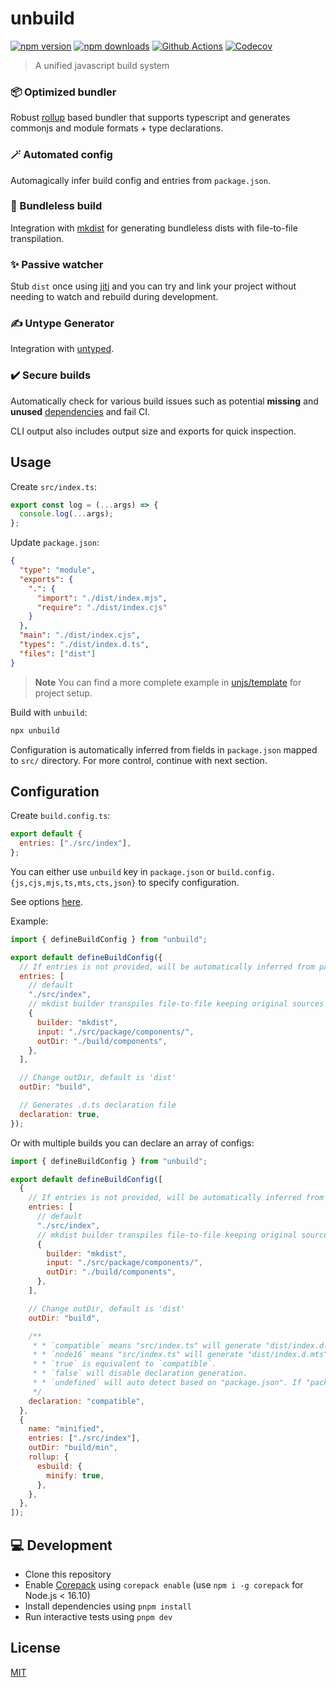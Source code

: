 # unbuild

[![npm version][npm-version-src]][npm-version-href]
[![npm downloads][npm-downloads-src]][npm-downloads-href]
[![Github Actions][github-actions-src]][github-actions-href]
[![Codecov][codecov-src]][codecov-href]

> A unified javascript build system

### 📦 Optimized bundler

Robust [rollup](https://rollupjs.org) based bundler that supports typescript and generates commonjs and module formats + type declarations.

### 🪄 Automated config

Automagically infer build config and entries from `package.json`.

### 📁 Bundleless build

Integration with [mkdist](https://github.com/unjs/mkdist) for generating bundleless dists with file-to-file transpilation.

### ✨ Passive watcher

Stub `dist` once using [jiti](https://github.com/unjs/jiti) and you can try and link your project without needing to watch and rebuild during development.

### ✍ Untype Generator

Integration with [untyped](https://github.com/unjs/untyped).

### ✔️ Secure builds

Automatically check for various build issues such as potential **missing** and **unused** [dependencies](https://docs.npmjs.com/cli/v7/configuring-npm/package-json#dependencies) and fail CI.

CLI output also includes output size and exports for quick inspection.

## Usage

Create `src/index.ts`:

```js
export const log = (...args) => {
  console.log(...args);
};
```

Update `package.json`:

```json
{
  "type": "module",
  "exports": {
    ".": {
      "import": "./dist/index.mjs",
      "require": "./dist/index.cjs"
    }
  },
  "main": "./dist/index.cjs",
  "types": "./dist/index.d.ts",
  "files": ["dist"]
}
```

> **Note**
> You can find a more complete example in [unjs/template](https://github.com/unjs/template) for project setup.

Build with `unbuild`:

```sh
npx unbuild
```

Configuration is automatically inferred from fields in `package.json` mapped to `src/` directory. For more control, continue with next section.

## Configuration

Create `build.config.ts`:

```js
export default {
  entries: ["./src/index"],
};
```

You can either use `unbuild` key in `package.json` or `build.config.{js,cjs,mjs,ts,mts,cts,json}` to specify configuration.

See options [here](./src/types.ts).

Example:

```js
import { defineBuildConfig } from "unbuild";

export default defineBuildConfig({
  // If entries is not provided, will be automatically inferred from package.json
  entries: [
    // default
    "./src/index",
    // mkdist builder transpiles file-to-file keeping original sources structure
    {
      builder: "mkdist",
      input: "./src/package/components/",
      outDir: "./build/components",
    },
  ],

  // Change outDir, default is 'dist'
  outDir: "build",

  // Generates .d.ts declaration file
  declaration: true,
});
```

Or with multiple builds you can declare an array of configs:

```js
import { defineBuildConfig } from "unbuild";

export default defineBuildConfig([
  {
    // If entries is not provided, will be automatically inferred from package.json
    entries: [
      // default
      "./src/index",
      // mkdist builder transpiles file-to-file keeping original sources structure
      {
        builder: "mkdist",
        input: "./src/package/components/",
        outDir: "./build/components",
      },
    ],

    // Change outDir, default is 'dist'
    outDir: "build",

    /**
     * * `compatible` means "src/index.ts" will generate "dist/index.d.mts", "dist/index.d.cts" and "dist/index.d.ts".
     * * `node16` means "src/index.ts" will generate "dist/index.d.mts" and "dist/index.d.cts".
     * * `true` is equivalent to `compatible`.
     * * `false` will disable declaration generation.
     * * `undefined` will auto detect based on "package.json". If "package.json" has "types" field, it will be `"compatible"`, otherwise `false`.
     */
    declaration: "compatible",
  },
  {
    name: "minified",
    entries: ["./src/index"],
    outDir: "build/min",
    rollup: {
      esbuild: {
        minify: true,
      },
    },
  },
]);
```

## 💻 Development

- Clone this repository
- Enable [Corepack](https://github.com/nodejs/corepack) using `corepack enable` (use `npm i -g corepack` for Node.js < 16.10)
- Install dependencies using `pnpm install`
- Run interactive tests using `pnpm dev`

## License

[MIT](./LICENSE)

<!-- Badges -->

[npm-version-src]: https://img.shields.io/npm/v/unbuild?style=flat-square
[npm-version-href]: https://npmjs.com/package/unbuild
[npm-downloads-src]: https://img.shields.io/npm/dm/unbuild?style=flat-square
[npm-downloads-href]: https://npmjs.com/package/unbuild
[github-actions-src]: https://img.shields.io/github/actions/workflow/status/unjs/unbuild/ci.yml?style=flat-square
[github-actions-href]: https://github.com/unjs/unbuild/actions?query=workflow%3Aci
[codecov-src]: https://img.shields.io/codecov/c/gh/unjs/unbuild/main?style=flat-square
[codecov-href]: https://codecov.io/gh/unjs/unbuild
